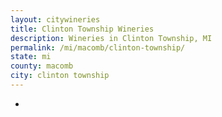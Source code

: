 ```yaml
---
layout: citywineries
title: Clinton Township Wineries
description: Wineries in Clinton Township, MI
permalink: /mi/macomb/clinton-township/
state: mi
county: macomb
city: clinton township
---
```

-
